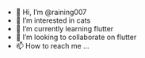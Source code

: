 - 👋 Hi, I’m @raining007
- 👀 I’m interested in cats
- 🌱 I’m currently learning flutter
- 💞️ I’m looking to collaborate on flutter
- 📫 How to reach me ...

<!---
raining007/raining007 is a ✨ special ✨ repository because its `README.md` (this file) appears on your GitHub profile.
You can click the Preview link to take a look at your changes.
--->
